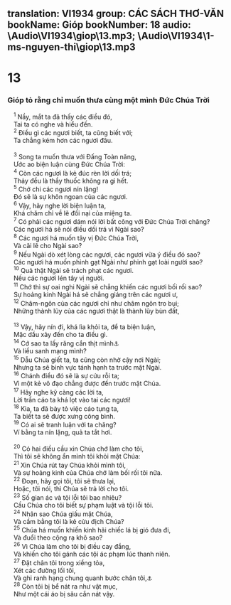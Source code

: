 translation: VI1934
group: CÁC SÁCH THƠ-VĂN
bookName: Gióp 
bookNumber: 18
audio: \Audio\VI1934\giop\13.mp3; \Audio\VI1934\1-ms-nguyen-thi\giop\13.mp3
-------

<div class="title"><h1>13</h1><h3>Gióp tỏ rằng chỉ muốn thưa cùng một mình Đức Chúa Trời</h3></div>
<span class="verse giop_13_1"> <sup>1</sup> Nầy, mắt ta đã thấy các điều đó, <br/> Tai ta có nghe và hiểu đến. <br/></span>
<span class="verse giop_13_2"> <sup>2</sup> Điều gì các ngươi biết, ta cũng biết với; <br/> Ta chẳng kém hơn các ngươi đâu. <br/> <br/></span>
<span class="verse giop_13_3"> <sup>3</sup> Song ta muốn thưa với Đấng Toàn năng, <br/> Ước ao biện luận cùng Đức Chúa Trời: <br/></span>
<span class="verse giop_13_4"> <sup>4</sup> Còn các ngươi là kẻ đúc rèn lời dối trá; <br/> Thảy đều là thầy thuốc không ra gì hết. <br/></span>
<span class="verse giop_13_5"> <sup>5</sup> Chớ chi các ngươi nín lặng! <br/> Đó sẽ là sự khôn ngoan của các ngươi. <br/></span>
<span class="verse giop_13_6"> <sup>6</sup> Vậy, hãy nghe lời biện luận ta, <br/> Khá chăm chỉ về lẽ đối nại của miệng ta. <br/></span>
<span class="verse giop_13_7"> <sup>7</sup> Có phải các ngươi dám nói lời bất công với Đức Chúa Trời chăng? <br/> Các ngươi há sẽ nói điều dối trá vì Ngài sao? <br/></span>
<span class="verse giop_13_8"> <sup>8</sup> Các ngươi há muốn tây vị Đức Chúa Trời, <br/> Và cãi lẽ cho Ngài sao? <br/></span>
<span class="verse giop_13_9"> <sup>9</sup> Nếu Ngài dò xét lòng các ngươi, các ngươi vừa ý điều đó sao? <br/> Các ngươi há muốn phỉnh gạt Ngài như phỉnh gạt loài người sao? <br/></span>
<span class="verse giop_13_10"> <sup>10</sup> Quả thật Ngài sẽ trách phạt các ngươi. <br/> Nếu các ngươi lén tây vị người. <br/></span>
<span class="verse giop_13_11"> <sup>11</sup> Chớ thì sự oai nghi Ngài sẽ chẳng khiến các ngươi bối rối sao? <br/> Sự hoảng kinh Ngài há sẽ chẳng giáng trên các ngươi ư, <br/></span>
<span class="verse giop_13_12"> <sup>12</sup> Châm-ngôn của các ngươi chỉ như châm ngôn tro bụi; <br/> Những thành lũy của các ngươi thật là thành lũy bùn đất, <br/> <br/></span>
<span class="verse giop_13_13"> <sup>13</sup> Vậy, hãy nín đi, khá lìa khỏi ta, để ta biện luận, <br/> Mặc dầu xảy đến cho ta điều gì. <br/></span>
<span class="verse giop_13_14"> <sup>14</sup> Cớ sao ta lấy răng cắn thịt mình<a data-toggle="tooltip" data-placement="bottom" title="Nghĩa là, cớ sao tôi binh vực mạng sống tôi như một con thú kia binh vực miếng mồi của nó cắn ngậm trong răng">⚓</a><br/> Và liều sanh mạng mình? <br/></span>
<span class="verse giop_13_15"> <sup>15</sup> Dẫu Chúa giết ta, ta cũng còn nhờ cậy nơi Ngài; <br/> Nhưng ta sẽ binh vực tánh hạnh ta trước mặt Ngài. <br/></span>
<span class="verse giop_13_16"> <sup>16</sup> Chánh điều đó sẽ là sự cứu rỗi ta; <br/> Vì một kẻ vô đạo chẳng được đến trước mặt Chúa. <br/></span>
<span class="verse giop_13_17"> <sup>17</sup> Hãy nghe kỹ càng các lời ta, <br/> Lời trần cáo ta khá lọt vào tai các ngươi! <br/></span>
<span class="verse giop_13_18"> <sup>18</sup> Kìa, ta đã bày tỏ việc cáo tụng ta, <br/> Ta biết ta sẽ được xưng công bình. <br/></span>
<span class="verse giop_13_19"> <sup>19</sup> Có ai sẽ tranh luận với ta chăng? <br/> Ví bằng ta nín lặng, quả ta tắt hơi. <br/> <br/></span>
<span class="verse giop_13_20"> <sup>20</sup> Có hai điều cầu xin Chúa chớ làm cho tôi, <br/> Thì tôi sẽ không ẩn mình tôi khỏi mặt Chúa: <br/></span>
<span class="verse giop_13_21"> <sup>21</sup> Xin Chúa rút tay Chúa khỏi mình tôi, <br/> Và sự hoảng kinh của Chúa chớ làm bối rối tôi nữa. <br/></span>
<span class="verse giop_13_22"> <sup>22</sup> Đoạn, hãy gọi tôi, tôi sẽ thưa lại, <br/> Hoặc, tôi nói, thì Chúa sẽ trả lời cho tôi. <br/></span>
<span class="verse giop_13_23"> <sup>23</sup> Số gian ác và tội lỗi tôi bao nhiêu? <br/> Cầu Chúa cho tôi biết sự phạm luật và tội lỗi tôi. <br/></span>
<span class="verse giop_13_24"> <sup>24</sup> Nhân sao Chúa giấu mặt Chúa, <br/> Và cầm bằng tôi là kẻ cừu địch Chúa? <br/></span>
<span class="verse giop_13_25"> <sup>25</sup> Chúa há muốn khiến kinh hãi chiếc lá bị gió đưa đi, <br/> Và đuổi theo cộng rạ khô sao? <br/></span>
<span class="verse giop_13_26"> <sup>26</sup> Vì Chúa làm cho tôi bị điều cay đắng, <br/> Và khiến cho tôi gánh các tội ác phạm lúc thanh niên. <br/></span>
<span class="verse giop_13_27"> <sup>27</sup> Đặt chân tôi trong xiềng tỏa, <br/> Xét các đường lối tôi, <br/> Và ghi ranh hạng chung quanh bước chân tôi,<a data-toggle="tooltip" data-placement="bottom" title="Giop 33:11">⚓</a><br/></span>
<span class="verse giop_13_28"> <sup>28</sup> Còn tôi bị bể nát ra như vật mục, <br/> Như một cái áo bị sâu cắn nát vậy. <br/></span>
